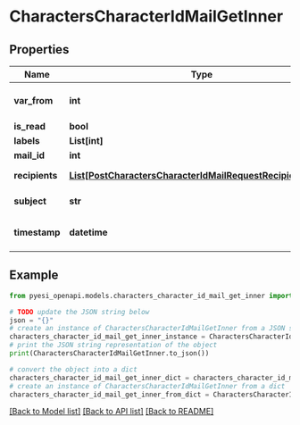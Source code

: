 # CharactersCharacterIdMailGetInner


## Properties

Name | Type | Description | Notes
------------ | ------------- | ------------- | -------------
**var_from** | **int** | From whom the mail was sent | [optional] 
**is_read** | **bool** |  | [optional] 
**labels** | **List[int]** |  | [optional] 
**mail_id** | **int** |  | [optional] 
**recipients** | [**List[PostCharactersCharacterIdMailRequestRecipientsInner]**](PostCharactersCharacterIdMailRequestRecipientsInner.md) | Recipients of the mail | [optional] 
**subject** | **str** | Mail subject | [optional] 
**timestamp** | **datetime** | When the mail was sent | [optional] 

## Example

```python
from pyesi_openapi.models.characters_character_id_mail_get_inner import CharactersCharacterIdMailGetInner

# TODO update the JSON string below
json = "{}"
# create an instance of CharactersCharacterIdMailGetInner from a JSON string
characters_character_id_mail_get_inner_instance = CharactersCharacterIdMailGetInner.from_json(json)
# print the JSON string representation of the object
print(CharactersCharacterIdMailGetInner.to_json())

# convert the object into a dict
characters_character_id_mail_get_inner_dict = characters_character_id_mail_get_inner_instance.to_dict()
# create an instance of CharactersCharacterIdMailGetInner from a dict
characters_character_id_mail_get_inner_from_dict = CharactersCharacterIdMailGetInner.from_dict(characters_character_id_mail_get_inner_dict)
```
[[Back to Model list]](../README.md#documentation-for-models) [[Back to API list]](../README.md#documentation-for-api-endpoints) [[Back to README]](../README.md)


